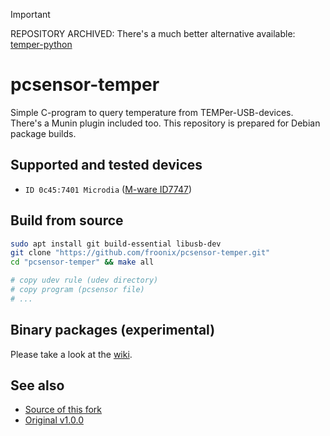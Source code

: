 > [!IMPORTANT]  
> REPOSITORY ARCHIVED: There's a much better alternative available: [temper-python](https://github.com/padelt/temper-python)

# pcsensor-temper
Simple C-program to query temperature from TEMPer-USB-devices. There's a
Munin plugin included too. This repository is prepared for Debian
package builds.

## Supported and tested devices
* `ID 0c45:7401 Microdia` ([M-ware ID7747](http://amzn.to/2fUFUXM))

## Build from source
```bash
sudo apt install git build-essential libusb-dev
git clone "https://github.com/froonix/pcsensor-temper.git"
cd "pcsensor-temper" && make all

# copy udev rule (udev directory)
# copy program (pcsensor file)
# ...
```
## Binary packages (experimental)
Please take a look at the [wiki](https://github.com/froonix/pcsensor-temper/wiki/Binary-Debian-Packages).

## See also
* [Source of this fork](https://github.com/padelt/pcsensor-temper)
* [Original v1.0.0](http://www.isp-sl.com/pcsensor-1.0.0.tgz)
